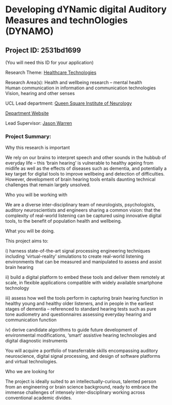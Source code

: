 # Developing dYNamic digital Auditory Measures and technOlogies (DYNAMO)

## Project ID: **2531bd1699**
(You will need this ID for your application)

Research Theme: [Healthcare Technologies](../themes/healthcare-technologies.md)

Research Area(s):
Health and wellbeing research – mental health<br />Human communication in information and communication technologies<br />Vision, hearing and other senses

UCL Lead department: [Queen Square Institute of Neurology](../departments/queen-square-institute-of-neurology.md)

[Department Website](https://www.ucl.ac.uk/ion)

Lead Supervisor: [Jason Warren](https://profiles.ucl.ac.uk/9248)

### Project Summary:

Why this research is important

We rely on our brains to interpret speech and other sounds in the hubbub of everyday life – this ‘brain hearing’ is vulnerable to healthy ageing from midlife as well as the effects of diseases such as dementia, and potentially a key target for digital tools to improve wellbeing and detection of difficulties. However, development of brain hearing tools entails daunting technical challenges that remain largely unsolved. 

Who you will be working with

We are a diverse inter-disciplinary team of neurologists, psychologists, auditory neuroscientists and engineers sharing a common vision: that the complexity of real-world listening can be captured using innovative digital tools, to the benefit of population health and wellbeing.

What you will be doing.

This project aims to:

i) harness state-of-the-art signal processing engineering techniques including ‘virtual-reality’ simulations to create real-world listening environments that can be measured and manipulated to assess and assist brain hearing

ii) build a digital platform to embed these tools and deliver them remotely at scale, in flexible applications compatible with widely available smartphone technology 

iii) assess how well the tools perform in capturing brain hearing function in healthy young and healthy older listeners, and in people in the earliest stages of dementia – referenced to standard hearing tests such as pure tone audiometry and questionnaires assessing everyday hearing and communication function

iv) derive candidate algorithms to guide future development of environmental modifications, ‘smart’ assistive hearing technologies and digital diagnostic instruments

You will acquire a portfolio of transferrable skills encompassing auditory neuroscience, digital signal processing, and design of software platforms and virtual technologies.

Who we are looking for

The project is ideally suited to an intellectually-curious, talented person from an engineering or brain science background, ready to embrace the immense challenges of intensely inter-disciplinary working across conventional academic divides.
